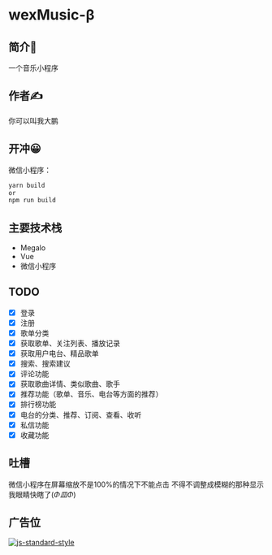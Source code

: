 # wexMusic-β

## 简介📕

一个音乐小程序

## 作者✍

你可以叫我大鹏

## 开冲😀

微信小程序：

```bash
yarn build
or
npm run build
```
## 主要技术栈
- Megalo
- Vue
- 微信小程序

## TODO
- [x] 登录
- [x] 注册
- [x] 歌单分类
- [x] 获取歌单、关注列表、播放记录
- [x] 获取用户电台、精品歌单
- [x] 搜索、搜索建议
- [x] 评论功能
- [x] 获取歌曲详情、类似歌曲、歌手
- [x] 推荐功能（歌单、音乐、电台等方面的推荐）
- [x] 排行榜功能
- [x] 电台的分类、推荐、订阅、查看、收听
- [x] 私信功能
- [x] 收藏功能

## 吐槽
微信小程序在屏幕缩放不是100%的情况下不能点击
不得不调整成模糊的那种显示
我眼睛快瞎了(*Φ皿Φ*)

## 广告位
[![js-standard-style](https://cdn.rawgit.com/standard/standard/master/badge.svg)](http://standardjs.com)
